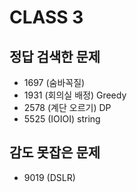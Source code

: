 # CLASS 3

## 정답 검색한 문제

-   1697 (숨바꼭질)
-   1931 (회의실 배정) Greedy
-   2578 (계단 오르기) DP
-   5525 (IOIOI) string

## 감도 못잡은 문제

-   9019 (DSLR)
